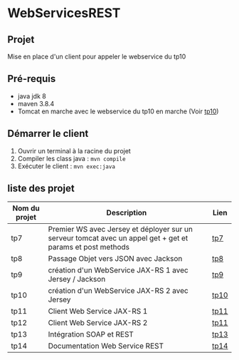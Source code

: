 # WebServicesREST

## Projet

Mise en place d'un client pour appeler le webservice du tp10

## Pré-requis
* java jdk 8
* maven 3.8.4
* Tomcat en marche avec le webservice du tp10 en marche (Voir [tp10](https://github.com/asemin08/WebServicesREST/tree/tp10))

## Démarrer le client
1. Ouvrir un terminal à la racine du projet
2. Compiler les class java : `mvn compile`
3. Exécuter le client : `mvn exec:java`

## liste des projet

Nom du projet | Description | Lien
---|---|----
tp7 | Premier WS avec Jersey et déployer sur un serveur tomcat avec un appel get + get et params et post methods| [tp7](https://github.com/asemin08/WebServicesREST/tree/testJersey)
tp8 | Passage Objet vers JSON avec Jackson| [tp8](https://github.com/asemin08/WebServicesREST/tree/tp8)
tp9 | création d'un WebService JAX-RS 1 avec Jersey / Jackson | [tp9](https://github.com/asemin08/WebServicesREST/tree/tp9)
tp10 |création d'un WebService JAX-RS 2 avec Jersey | [tp10](https://github.com/asemin08/WebServicesREST/tree/tp10)
tp11 | Client Web Service JAX-RS 1 | [tp11](https://github.com/asemin08/WebServicesREST/tree/tp11)
tp12 | Client Web Service JAX-RS 2 | [tp11](https://github.com/asemin08/WebServicesREST/tree/tp12)
tp13 | Intégration SOAP et REST | [tp13](https://github.com/MaximeDzN/trackSoapRest)
tp14 | Documentation Web Service REST | [tp14](https://github.com/asemin08/WebServicesREST/tree/tp14)

